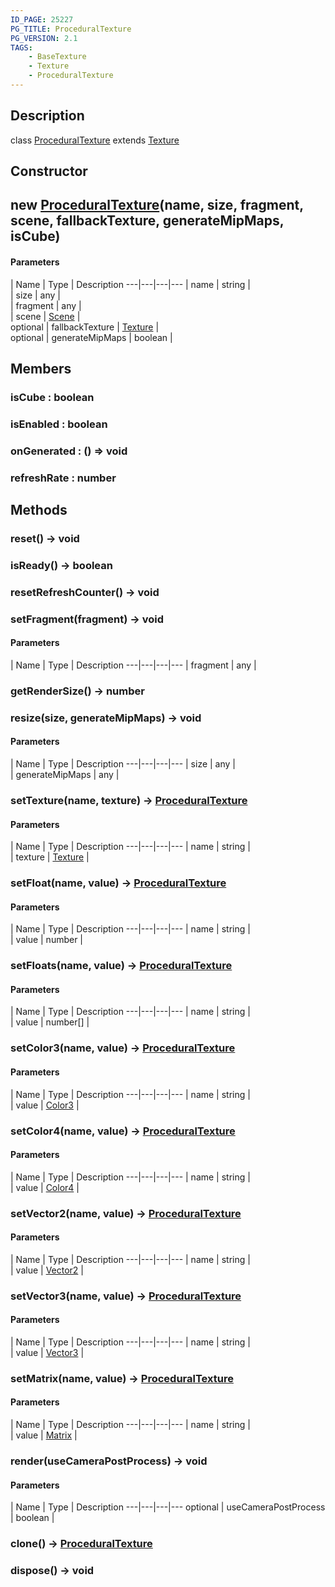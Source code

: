 ```yaml
---
ID_PAGE: 25227
PG_TITLE: ProceduralTexture
PG_VERSION: 2.1
TAGS:
    - BaseTexture
    - Texture
    - ProceduralTexture
---
```

## Description

class [ProceduralTexture](/classes/2.4/ProceduralTexture) extends [Texture](/classes/2.4/Texture)



## Constructor

## new [ProceduralTexture](/classes/2.4/ProceduralTexture)(name, size, fragment, scene, fallbackTexture, generateMipMaps, isCube)



#### Parameters
 | Name | Type | Description
---|---|---|---
 | name | string |    
 | size | any |    
 | fragment | any |    
 | scene | [Scene](/classes/2.4/Scene) |    
optional | fallbackTexture | [Texture](/classes/2.4/Texture) |    
optional | generateMipMaps | boolean |    
## Members

### isCube : boolean



### isEnabled : boolean



### onGenerated : () =&gt; void



### refreshRate : number



## Methods

### reset() &rarr; void


### isReady() &rarr; boolean


### resetRefreshCounter() &rarr; void


### setFragment(fragment) &rarr; void



#### Parameters
 | Name | Type | Description
---|---|---|---
 | fragment | any |    

### getRenderSize() &rarr; number


### resize(size, generateMipMaps) &rarr; void



#### Parameters
 | Name | Type | Description
---|---|---|---
 | size | any |    
 | generateMipMaps | any |    
### setTexture(name, texture) &rarr; [ProceduralTexture](/classes/2.4/ProceduralTexture)



#### Parameters
 | Name | Type | Description
---|---|---|---
 | name | string |    
 | texture | [Texture](/classes/2.4/Texture) |    
### setFloat(name, value) &rarr; [ProceduralTexture](/classes/2.4/ProceduralTexture)



#### Parameters
 | Name | Type | Description
---|---|---|---
 | name | string |    
 | value | number |    
### setFloats(name, value) &rarr; [ProceduralTexture](/classes/2.4/ProceduralTexture)



#### Parameters
 | Name | Type | Description
---|---|---|---
 | name | string |    
 | value | number[] |    
### setColor3(name, value) &rarr; [ProceduralTexture](/classes/2.4/ProceduralTexture)



#### Parameters
 | Name | Type | Description
---|---|---|---
 | name | string |    
 | value | [Color3](/classes/2.4/Color3) |    
### setColor4(name, value) &rarr; [ProceduralTexture](/classes/2.4/ProceduralTexture)



#### Parameters
 | Name | Type | Description
---|---|---|---
 | name | string |    
 | value | [Color4](/classes/2.4/Color4) |    
### setVector2(name, value) &rarr; [ProceduralTexture](/classes/2.4/ProceduralTexture)



#### Parameters
 | Name | Type | Description
---|---|---|---
 | name | string |    
 | value | [Vector2](/classes/2.4/Vector2) |    
### setVector3(name, value) &rarr; [ProceduralTexture](/classes/2.4/ProceduralTexture)



#### Parameters
 | Name | Type | Description
---|---|---|---
 | name | string |    
 | value | [Vector3](/classes/2.4/Vector3) |    
### setMatrix(name, value) &rarr; [ProceduralTexture](/classes/2.4/ProceduralTexture)



#### Parameters
 | Name | Type | Description
---|---|---|---
 | name | string |    
 | value | [Matrix](/classes/2.4/Matrix) |    
### render(useCameraPostProcess) &rarr; void



#### Parameters
 | Name | Type | Description
---|---|---|---
optional | useCameraPostProcess | boolean |    

### clone() &rarr; [ProceduralTexture](/classes/2.4/ProceduralTexture)


### dispose() &rarr; void


